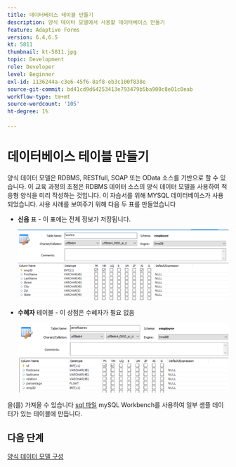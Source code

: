 ```yaml
---
title: 데이터베이스 테이블 만들기
description: 양식 데이터 모델에서 사용할 데이터베이스 만들기
feature: Adaptive Forms
version: 6.4,6.5
kt: 5811
thumbnail: kt-5811.jpg
topic: Development
role: Developer
level: Beginner
exl-id: 1136244a-c3e6-45f6-8af8-eb3c100f838e
source-git-commit: bd41cd9d64253413e793479b5ba900c8e01c0eab
workflow-type: tm+mt
source-wordcount: '105'
ht-degree: 1%

---
```


# 데이터베이스 테이블 만들기

양식 데이터 모델은 RDBMS, RESTfull, SOAP 또는 OData 소스를 기반으로 할 수 있습니다. 이 교육 과정의 초점은 RDBMS 데이터 소스의 양식 데이터 모델을 사용하여 적응형 양식을 미리 작성하는 것입니다. 이 자습서를 위해 MYSQL 데이터베이스가 사용되었습니다. 사용 사례를 보여주기 위해 다음 두 표를 만들었습니다

* **신음** 표 - 이 표에는 전체 정보가 저장됩니다.

   ![신음](assets/newhire-table.png)


* **수혜자** 테이블 - 이 상점은 수혜자가 필요 없음

   ![수혜자](assets/beneficiaries-table.png)

을(를) 가져올 수 있습니다 [sql 파일](assets/db-schema.sql) mySQL Workbench를 사용하여 일부 샘플 데이터가 있는 테이블에 만듭니다.

## 다음 단계

[양식 데이터 모델 구성](./configuring-form-data-model.md)

